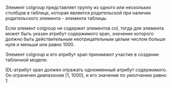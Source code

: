 <p>
	Элемент <LE>colgroup</LE> представляет группу из одного или нескольких столбцов в таблице, которая является родительской при наличии родительского элемента - элемента таблицы.
</p>

<p>
	Если элемент <LE>colgroup</LE>  не содержит элементов <LE>col</LE>, тогда для элемента может быть указан атрибут содержимого <LA>span</LA>, значение которого должно быть действительным неотрицательным целым числом больше нуля и меньше или равно 1000.
</p>

<p>
	Элемент <LE>colgroup</LE> и его атрибут <LA>span</LA> принимают участие в создании табличной модели.
</p>

<p>
	IDL-атрибут <LA>span</LA> должен отражать одноименный атрибут содержимого. Он ограничен диапазоном [1, 1000], и его значение по умолчанию равно 1.
</p>




